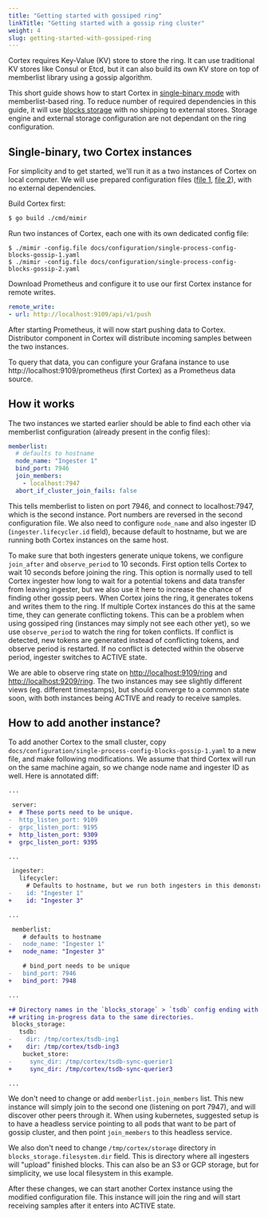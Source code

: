 ```yaml
---
title: "Getting started with gossiped ring"
linkTitle: "Getting started with a gossip ring cluster"
weight: 4
slug: getting-started-with-gossiped-ring
---
```


Cortex requires Key-Value (KV) store to store the ring. It can use traditional KV stores like Consul or Etcd,
but it can also build its own KV store on top of memberlist library using a gossip algorithm.

This short guide shows how to start Cortex in [single-binary mode](../architecture.md) with memberlist-based ring.
To reduce number of required dependencies in this guide, it will use [blocks storage](../blocks-storage/_index.md) with no shipping to external stores.
Storage engine and external storage configuration are not dependant on the ring configuration.

## Single-binary, two Cortex instances

For simplicity and to get started, we'll run it as a two instances of Cortex on local computer.
We will use prepared configuration files ([file 1](../../configuration/single-process-config-blocks-gossip-1.yaml), [file 2](../../configuration/single-process-config-blocks-gossip-2.yaml)), with no external
dependencies.

Build Cortex first:
```sh
$ go build ./cmd/mimir
```

Run two instances of Cortex, each one with its own dedicated config file:
```
$ ./mimir -config.file docs/configuration/single-process-config-blocks-gossip-1.yaml
$ ./mimir -config.file docs/configuration/single-process-config-blocks-gossip-2.yaml
```

Download Prometheus and configure it to use our first Cortex instance for remote writes.

```yaml
remote_write:
- url: http://localhost:9109/api/v1/push
```

After starting Prometheus, it will now start pushing data to Cortex. Distributor component in Cortex will
distribute incoming samples between the two instances.

To query that data, you can configure your Grafana instance to use http://localhost:9109/prometheus (first Cortex) as a Prometheus data source.

## How it works

The two instances we started earlier should be able to find each other via memberlist configuration (already present in the config files):

```yaml
memberlist:
  # defaults to hostname
  node_name: "Ingester 1"
  bind_port: 7946
  join_members:
    - localhost:7947
  abort_if_cluster_join_fails: false
```

This tells memberlist to listen on port 7946, and connect to localhost:7947, which is the second instance.
Port numbers are reversed in the second configuration file.
We also need to configure `node_name` and also ingester ID (`ingester.lifecycler.id` field), because default to hostname,
but we are running both Cortex instances on the same host.

To make sure that both ingesters generate unique tokens, we configure `join_after` and `observe_period` to 10 seconds.
First option tells Cortex to wait 10 seconds before joining the ring.  This option is normally used to tell Cortex ingester
how long to wait for a potential tokens and data transfer from leaving ingester, but we also use it here to increase
the chance of finding other gossip peers. When Cortex joins the ring, it generates tokens and writes them to the ring.
If multiple Cortex instances do this at the same time, they can generate conflicting tokens. This can be a problem
when using gossiped ring (instances may simply not see each other yet), so we use `observe_period` to watch the ring for token conflicts.
If conflict is detected, new tokens are generated instead of conflicting tokens, and observe period is restarted.
If no conflict is detected within the observe period, ingester switches to ACTIVE state.

We are able to observe ring state on [http://localhost:9109/ring](http://localhost:9109/ring) and [http://localhost:9209/ring](http://localhost:9209/ring).
The two instances may see slightly different views (eg. different timestamps), but should converge to a common state soon, with both instances
being ACTIVE and ready to receive samples.

## How to add another instance?

To add another Cortex to the small cluster, copy `docs/configuration/single-process-config-blocks-gossip-1.yaml` to a new file,
and make following modifications. We assume that third Cortex will run on the same machine again, so we change node name and ingester ID as well. Here
is annotated diff:

```diff
...

 server:
+  # These ports need to be unique.
-  http_listen_port: 9109
-  grpc_listen_port: 9195
+  http_listen_port: 9309
+  grpc_listen_port: 9395

...

 ingester:
   lifecycler:
     # Defaults to hostname, but we run both ingesters in this demonstration on the same machine.
-    id: "Ingester 1"
+    id: "Ingester 3"

...

 memberlist:
    # defaults to hostname
-   node_name: "Ingester 1"
+   node_name: "Ingester 3"

    # bind_port needs to be unique
-   bind_port: 7946
+   bind_port: 7948

...

+# Directory names in the `blocks_storage` > `tsdb` config ending with `...1` to end with `...3`. This is to avoid different instances
+# writing in-progress data to the same directories.
 blocks_storage:
   tsdb:
-    dir: /tmp/cortex/tsdb-ing1
+    dir: /tmp/cortex/tsdb-ing3
    bucket_store:
-     sync_dir: /tmp/cortex/tsdb-sync-querier1
+     sync_dir: /tmp/cortex/tsdb-sync-querier3

...
```

We don't need to change or add `memberlist.join_members` list. This new instance will simply join to the second one (listening on port 7947), and
will discover other peers through it. When using kubernetes, suggested setup is to have a headless service pointing to all pods
that want to be part of gossip cluster, and then point `join_members` to this headless service.

We also don't need to change `/tmp/cortex/storage` directory in `blocks_storage.filesystem.dir` field. This is directory where all ingesters will
"upload" finished blocks. This can also be an S3 or GCP storage, but for simplicity, we use local filesystem in this example.

After these changes, we can start another Cortex instance using the modified configuration file. This instance will join the ring
and will start receiving samples after it enters into ACTIVE state.
